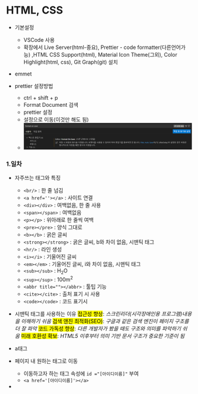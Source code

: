 # HTML, CSS

- 기본설정
  - VSCode 사용
  - 확장에서 Live Server(html-중요), Prettier - code formatter(다른언어가능) ,HTML CSS Support(html), Material Icon Theme(그외), Color Highlight(html, css), Git Graph(git) 설치
- emmet

- prettier 설정방법
  - ctrl + shift + p
  - Format Document 검색
  - prettier 설정
  - 설정으로 이동(이것만 해도 됨)
  - <img src = "./img/img0001.png">

### 1.일차

- 자주쓰는 태그와 특징

  - `<br/>` : 한 줄 넘김
  - `<a href=''></a>` : 사이트 연결
  - `<div></div>` : 여백없음, 한 줄 사용
  - `<span></span>` : 여백없음
  - `<p></p>` : 위아래로 한 줄씩 여백
  - `<pre></pre>` : 양식 그대로
  - `<b></b>` : 굵은 글씨
  - `<strong></strong>` : 굵은 글씨, b와 차이 없음, 시맨틱 태그
  - `<hr/>` : 라인 생성
  - `<i></i>` : 기울어진 글씨
  - `<em></em>` : 기울어진 글씨, i와 차이 없음, 시맨틱 태그
  - `<sub></sub>` : H<sub>2</sub>O
  - `<sup></sup>` : 100m<sup>2</sup>
  - `<abbr title=""></abbr>` : 툴팁 기능
  - `<cite></cite>` : 출처 표기 시 사용
  - `<code></code>` : 코드 표기시

- 시맨틱 태그를 사용하는 이유
  <mark>접근성 향상</mark>: <em>스크린리더(시각장애인용 프로그램)내용을 이해하기 쉬움</em>
  <mark>검색 앤진 최적화(SEO)</mark>: <em>구글과 같은 검색 엔진이 페이지 구조를 더 잘 파악</em>
  <mark>코드 가독성 향상</mark>: <em>다른 개발자가 봤을 때도 구조와 의미를 파악하기 쉬움</em>
  <mark>미래 호환성 확보</mark>: <em>HTML5 이후부터 의미 기반 문서 구조가 중요한 기준이 됨</em>

- a태그
- 페이지 내 원하는 태그로 이동

  - 이동하고자 하는 태그 속성에 `id ="[아이디이름]"` 부여
  - `<a href='[아이디이름]'></a>`

-
